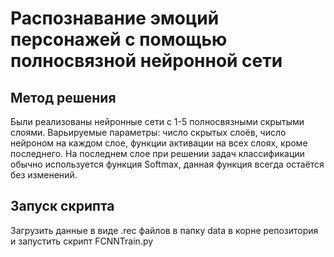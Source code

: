 # Распознавание эмоций персонажей с помощью полносвязной нейронной сети

## Метод решения
Были реализованы нейронные сети с 1-5 полносвязными скрытыми слоями. Варьируемые параметры: число скрытых слоёв, число нейроном на каждом слое, функции активации на всех слоях, кроме последнего. На последнем слое при решении задач классификации обычно используется функция Softmax, данная функция всегда остаётся без изменений.

## Запуск скрипта
Загрузить данные в виде .rec файлов в папку data в корне репозитория и запустить скрипт FCNNTrain.py
